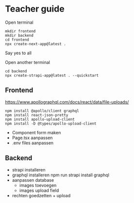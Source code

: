 # Teacher guide

Open terminal
```
mkdir frontend
mkdir backend
cd frontend
npx create-next-app@latest .
```

Say yes to all

Open another terminal

```
cd backend
npx create-strapi-app@latest . --quickstart         
```

## Frontend 
https://www.apollographql.com/docs/react/data/file-uploads/

```
npm install @apollo/client graphql
npm install react-json-pretty
npm install apollo-upload-client
npm install -D @types/apollo-upload-client

```


- Component form maken
- Page.tsx aanpassen
- .env files aanpassen

## Backend

- strapi installeren
- graphql installeren
npm run strapi install graphql
- aanpassen database
    - images toevoegen
    - images upload field
- rechten goedzetten + upload





